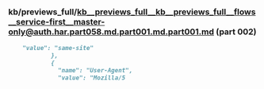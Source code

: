 ### kb/previews_full/kb__previews_full__kb__previews_full__flows__service-first__master-only@auth.har.part058.md.part001.md.part001.md (part 002)

```md
    "value": "same-site"
            },
            {
              "name": "User-Agent",
              "value": "Mozilla/5
```

```
